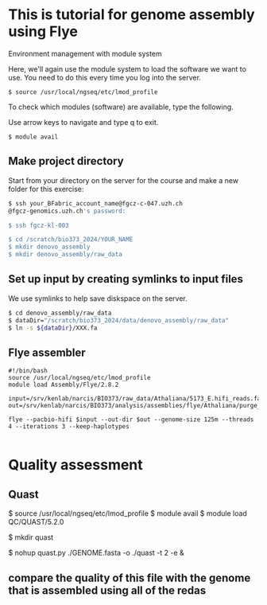 # This is tutorial for genome assembly using Flye
Environment management with module system

Here, we'll again use the module system to load the software we want to use.
You need to do this every time you log into the server.

```
$ source /usr/local/ngseq/etc/lmod_profile
```

To check which modules (software) are available, type the following.

Use arrow keys to navigate and type q to exit.

```
$ module avail
```
## Make project directory

Start from your directory on the server for the course and make a new folder for this exercise:

```bash
$ ssh your_BFabric_account_name@fgcz-c-047.uzh.ch
@fgcz-genomics.uzh.ch's password:

$ ssh fgcz-kl-003

$ cd /scratch/bio373_2024/YOUR_NAME
$ mkdir denovo_assembly
$ mkdir denovo_assembly/raw_data

```

## Set up input by creating symlinks to input files
We use symlinks to help save diskspace on the server.

```bash
$ cd denovo_assembly/raw_data
$ dataDir="/scratch/bio373_2024/data/denovo_assembly/raw_data"
$ ln -s ${dataDir}/XXX.fa
```


## Flye assembler

```
#!/bin/bash
source /usr/local/ngseq/etc/lmod_profile
module load Assembly/Flye/2.8.2

input=/srv/kenlab/narcis/BIO373/raw_data/Athaliana/5173_E.hifi_reads.fastq.gz
out=/srv/kenlab/narcis/BIO373/analysis/assemblies/flye/Athaliana/purge_1

flye --pacbio-hifi $input --out-dir $out --genome-size 125m --threads 4 --iterations 3 --keep-haplotypes


```



# Quality assessment 
## Quast
$ source /usr/local/ngseq/etc/lmod_profile 
$ module avail
$ module load QC/QUAST/5.2.0

$ mkdir quast

$ nohup quast.py ./GENOME.fasta -o ./quast -t 2 -e &

## compare the quality of this file with the genome that is assembled using all of the redas








